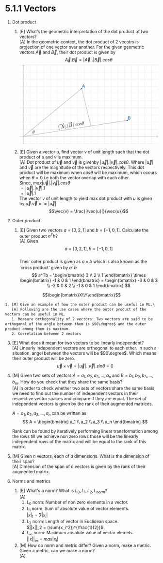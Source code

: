 # 5.1.1 Vectors

1. Dot product
    1. [E] What’s the geometric interpretation of the dot product of two vectors?\
       [A] In the geometric context, the dot product of 2 vecotrs is projection of one vector over another.
        For the given geometric vectors $\overrightarrow A$ and $\overrightarrow B$, their dot product is given by\
           $$\overrightarrow A.\overrightarrow B = |\overrightarrow A|.|\overrightarrow B|.cos\theta$$ 
       ![](vectors1.png)
       
    2. [E] Given a vector $u$, find vector $v$ of unit length such that the dot product of $u$ and $v$ is maximum.\
       [A] Dot product of $\vec{u}$ and $\vec{v}$ is givenby $|\vec{u}|.|\vec{v}|.cos\theta$. Where $|\vec{u}|$ and $\vec{v}$ are the magnitude of the vectors respectively. This dot product will be maximum when $cos\theta$ will be maximum, which occurs when $\theta = 0$ i.e both the vector overlap with each other.\
       Since, $max |\vec{u}|.|\vec{v}|.cos\theta$\
       $= |\vec{u}|.|\vec{v}|.1$\
       $= |\vec{u}|.1$\
       The vector $v$ of unit length to yield max dot product with $u$ is given by 
       $\vec{u}.\vec{v}$ = $= |\vec{u}|$\
       $$\vec{v} = \frac{|\vec{u}|}{\vec{u}}$$
       
2. Outer product
    1. [E] Given two vectors $a = [3, 2, 1]$ and  $b = [-1, 0, 1]$. Calculate the outer product $a^Tb$?\
       [A] Given \
       $$a = [3, 2, 1],    b = [-1, 0, 1]$$\
       Their outer product is given as $a \times b$ which is also known as the 'cross product' given by $a^Tb$\
       $$
       a^Tb = 
       \begin{bmatrix}
       3 \\
       2 \\
       1
       \end{bmatrix} \times
       \begin{bmatrix}
       -1 & 0 & 1
       \end{bmatrix} = 
       \begin{bmatrix}
       -3 & 0 & 3 \\
       -2 & 0 & 2 \\
       -1 & 0 & 1
       \end{bmatrix}
       $$
       
```math
\begin{bmatrix}X\\Y\end{bmatrix}
```
    1. [M] Give an example of how the outer product can be useful in ML.\
       [A] Following are the use cases where the outer product of the vectors can be useful in ML.
       1. Measure orthogonality of 2 vectors: Two vectors are said to be orthogonal of the angle between them is $90\degree$ and the outer product among them is maximum.
       2. Correlation between 2 vectors
      
          
3. [E] What does it mean for two vectors to be linearly independent?\
   [A] Linearly independent vectors are orthogonal to each other. In such a situation, angel between the vectors will be $90\degree$. Which means their outer product will be zero.\
   $$\vec{u}\times\vec{v} = |\vec{u}|.|\vec{v}|.sin\theta = 0$$

   
5. [M] Given two sets of vectors $A = {a_1, a_2, a_3, ..., a_n}$ and $B = {b_1, b_2, b_3, ... , b_m}$. How do you check that they share the same basis?\
   [A] In order to check whether two sets of vectors share the same basis, we need to find out the number of independent vectors in their respective vector spaces and compare if they are equal. The set of independent vectors is given by the rank of their augmented matrices.

   $A = {a_1, a_2, a_3, ..., a_n}$ can be written as 
   $$
   A =
\begin{bmatrix}
   a_1 \\
   a_2 \\
   a_3 \\
   a_n
\end{bmatrix}
    $$
   <!-- $$A = \left[a \atop a \atop a \atop a\right]$$ -->
   Rank can be found by iteratively performing linear transformation among the rows till we achieve non zero rows those will be the linearly independent rows of the matrix and will be equal to the rank of this matrix.
   
7. [M] Given $n$ vectors, each of $d$ dimensions. What is the dimension of their span?\
   [A] Dimension of the span of $n$ vectors is given by the rank of their augmented matrix.

   
9. Norms and metrics
	1. [E] What's a norm? What is $L_0, L_1, L_2, L_{norm}$?\
   [A]
        1. $L_0$ norm: Number of non zero elements in a vector.
        2. $L_1$ norm: Sum of absolute value of vector elements.\
           $|x|_1 = \sum{|x_i|}$
        4. $L_2$ norm: Length of vector in Euclidean space.\
           $||x||_2 = (\sum{x_i^2})^{\frac{1}{2}}$
        5. $L_{\infty}$ norm: Maximum absolute value of vector elemets.\
           $||x||_{\infty} = max{|x_i|}$
	1. [M] How do norm and metric differ? Given a norm, make a metric. Given a metric, can we make a norm?\
    [A]
